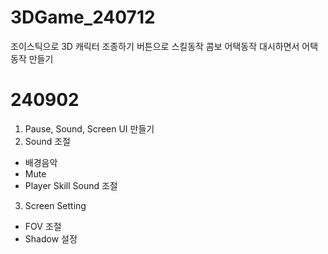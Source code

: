 # 3DGame_240712
조이스틱으로 3D 캐릭터 조종하기 버튼으로 스킬동작 콤보 어택동작 대시하면서 어택 동작 만들기

# 240902
1. Pause, Sound, Screen UI 만들기
2. Sound 조절
- 배경음악
- Mute
- Player Skill Sound 조절
3. Screen Setting
- FOV 조절
- Shadow 설정
